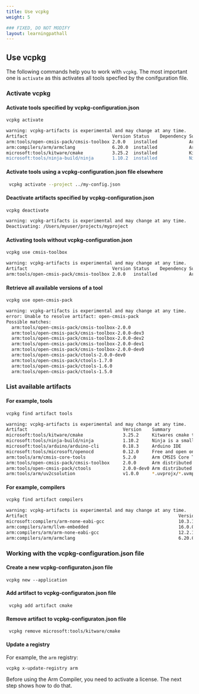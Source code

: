 ```yaml
---
title: Use vcpkg
weight: 5

### FIXED, DO NOT MODIFY
layout: learningpathall
---
```


## Use vcpkg

The following commands help you to work with `vcpkg`. The most important one is `activate` as this activates all tools specfied by the conifguration file.

### Activate vcpkg

#### Activate tools specified by vcpkg-configuration.json

```bash { output_lines = "2-8" }
vcpkg activate

warning: vcpkg-artifacts is experimental and may change at any time.
Artifact                                Version Status    Dependency Summary                                             
arm:tools/open-cmsis-pack/cmsis-toolbox 2.0.0   installed            Arm distributed Open-CMSIS-Pack cli tools           
arm:compilers/arm/armclang              6.20.0  installed            Arm Compiler for Embedded                           
microsoft:tools/kitware/cmake           3.25.2  installed            Kitware's cmake tool                                
microsoft:tools/ninja-build/ninja       1.10.2  installed            Ninja is a small build system with a focus on speed.
```

#### Activate tools using a vcpkg-configuration.json file elsewhere

```bash
 vcpkg activate --project ../my-config.json
```

#### Deactivate artifacts specified by vcpkg-configuration.json

```bash { output_lines = "2-4" }
vcpkg deactivate

warning: vcpkg-artifacts is experimental and may change at any time.
Deactivating: /Users/myuser/projects/myproject
```

#### Activating tools without vcpkg-configuration.json

```bash { output_lines = "2-5" }
vcpkg use cmsis-toolbox

warning: vcpkg-artifacts is experimental and may change at any time.
Artifact                                Version Status    Dependency Summary                                  
arm:tools/open-cmsis-pack/cmsis-toolbox 2.0.0   installed            Arm distributed Open-CMSIS-Pack cli tools
```

#### Retrieve all available versions of a tool

```bash { output_lines = "2-14" }
vcpkg use open-cmsis-pack

warning: vcpkg-artifacts is experimental and may change at any time.
error: Unable to resolve artifact: open-cmsis-pack
Possible matches:
  arm:tools/open-cmsis-pack/cmsis-toolbox-2.0.0
  arm:tools/open-cmsis-pack/cmsis-toolbox-2.0.0-dev3
  arm:tools/open-cmsis-pack/cmsis-toolbox-2.0.0-dev2
  arm:tools/open-cmsis-pack/cmsis-toolbox-2.0.0-dev1
  arm:tools/open-cmsis-pack/cmsis-toolbox-2.0.0-dev0
  arm:tools/open-cmsis-pack/ctools-2.0.0-dev0
  arm:tools/open-cmsis-pack/ctools-1.7.0
  arm:tools/open-cmsis-pack/ctools-1.6.0
  arm:tools/open-cmsis-pack/ctools-1.5.0
```

### List available artifacts

#### For example, tools

```bash { output_lines = "2-16" }
vcpkg find artifact tools

warning: vcpkg-artifacts is experimental and may change at any time.
Artifact                                    Version    Summary                                             
microsoft:tools/kitware/cmake               3.25.2     Kitwares cmake tool                                
microsoft:tools/ninja-build/ninja           1.10.2     Ninja is a small build system with a focus on speed.
microsoft:tools/arduino/arduino-cli         0.18.3     Arduino IDE                                         
microsoft:tools/microsoft/openocd           0.12.0     Free and open on-chip debugging                     
arm:tools/arm/cmsis-core-tools              5.2.0      Arm CMSIS Core Tools                                
arm:tools/open-cmsis-pack/cmsis-toolbox     2.0.0      Arm distributed Open-CMSIS-Pack cli tools           
arm:tools/open-cmsis-pack/ctools            2.0.0-dev0 Arm distributed Open-CMSIS-Pack cli tools           
arm:tools/arm/uv2csolution                  v1.0.0     *.uvprojx/*.uvmpw to csolution/cproject converter   
```

#### For example, compilers

```bash { output_lines = "2-9" }
vcpkg find artifact compilers

warning: vcpkg-artifacts is experimental and may change at any time.
Artifact                                                         Version        Summary                              
microsoft:compilers/arm-none-eabi-gcc                            10.3.1-2021.10 GCC compiler for ARM CPUs.           
arm:compilers/arm/llvm-embedded                                  16.0.0         LLVM Embedded Toolchain for Arm CPUs.
arm:compilers/arm/arm-none-eabi-gcc                              12.2.1-mpacbti GCC compiler for ARM CPUs.           
arm:compilers/arm/armclang                                       6.20.0         Arm Compiler for Embedded            
```

### Working with the vcpkg-configuration.json file

#### Create a new vcpkg-configuraton.json file

```shell
vcpkg new --application
```

#### Add artifact to vcpkg-configuraton.json file

```shell
 vcpkg add artifact cmake
```

#### Remove artifact to vcpkg-configuraton.json file

```shell
 vcpkg remove microsoft:tools/kitware/cmake
```

#### Update a registry

For example, the `arm` registry:

```shell
vcpkg x-update-registry arm
```

Before using the Arm Compiler, you need to activate a license. The next step shows how to do that.